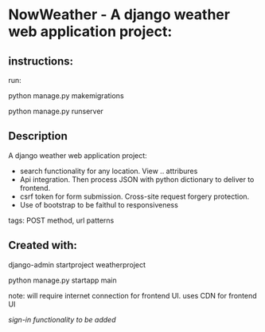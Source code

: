 # NowWeather - A django weather web application project:
## instructions: 
run:

python manage.py makemigrations

python manage.py runserver

## Description
A django weather web application project:
* search functionality for any location. View .. attribures
* Api integration. Then process JSON with python dictionary to deliver to frontend.
* csrf token for form submission. Cross-site request forgery protection.
* Use of bootstrap to be faithul to responsiveness

tags: POST method, url patterns

## Created with:
django-admin startproject weatherproject

python manage.py startapp main
  
note: will require internet connection for frontend UI. uses CDN for frontend UI      
  
*sign-in functionality to be added*
